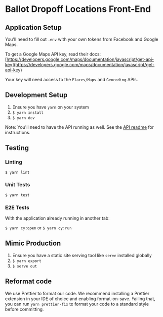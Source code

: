 # Ballot Dropoff Locations Front-End

## Application Setup

You'll need to fill out `.env` with your own tokens from Facebook and Google Maps.

To get a Google Maps API key, read their docs: [https://developers.google.com/maps/documentation/javascript/get-api-key](https://developers.google.com/maps/documentation/javascript/get-api-key)

Your key will need access to the `Places/Maps` and `Geocoding` APIs.
## Development Setup

1. Ensure you have `yarn` on your system
2. `$ yarn install`
3. `$ yarn dev`

Note: You'll need to have the API running as well. See the [API readme](../api/README.md) for instructions.

## Testing

### Linting

`$ yarn lint`

### Unit Tests

`$ yarn test`

### E2E Tests

With the application already running in another tab:

`$ yarn cy:open` or `$ yarn cy:run`

## Mimic Production

1. Ensure you have a static site serving tool like `serve` installed globally
2. `$ yarn export`
3. `$ serve out`

## Reformat code

We use Prettier to format our code. We recommend installing a Prettier extension in your IDE of choice and enabling format-on-save. Failing that, you can run `yarn prettier-fix` to format your code to a standard style before committing.